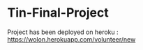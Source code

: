 # Tin-Final-Project

Project has been deployed on heroku : https://wolon.herokuapp.com/volunteer/new
